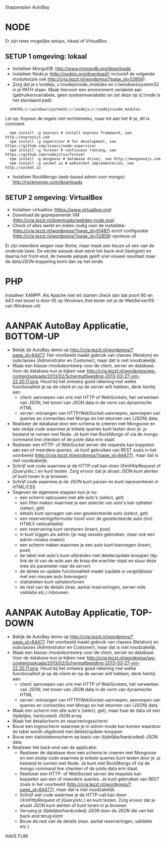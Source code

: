 Stappenplan AutoBay

# NODE
Er zijn twee mogelijke setups, lokaal of VirtualBox.

## SETUP 1 omgeving: lokaal
* Installeer MongoDB: http://www.mongodb.org/downloads
* Installeer Node.js (http://nodejs.org/download/) inclusief de volgende modules(zie ook http://cria.tezzt.nl/wordpress/?page_id=52859): 
* Zorg dat je c:\nodejs, c:\nodejs\node_modules en c:\windows\system32 in je PATH staan. Maak hiervoor een environment variabele aan (gebruikersvariabele, geen systeemvariabele) en zet deze op (c:\node is het standaard pad):

~~~
  %PATH%;c:\windows\system32;c:\nodejs;c:\nodejs\node_modules
~~~

Let op: Kopieer de regels niet rechtstreeks, maar tot aan het #-je, dit is comment. 
~~~
  npm install -g express # install express framework, see http://expressjs.com
  npm install -g supervisor # for development, see https://github.com/isaacs/node-supervisor
  npm install -g forever # continuous running, see https://github.com/nodejitsu/forever
  npm install -g mongoose # database driver, see http://mongoosejs.com
  npm install -g socket.io # websocket implementation, see http://socket.io
~~~

* Installeer RockMongo (web-based admin voor mongo): http://rockmongo.com/downloads

## SETUP 2 omgeving: VirtualBox
* Installeer virtualbox (https://www.virtualbox.org)
* Download de geprepareerde VM (http://cria.tezzt.nl/downloads/webdev-node.ova)
* Check of alles werkt en indien nodig voer de installatie- (http://cria.tezzt.nl/wordpress/?page_id=61487) en/of configuratie (http://cria.tezzt.nl/wordpress/?page_id=52859) opnieuw uit

Er zijn meerdere wegen naar Rome, maar maak een keuze uit een van de onderste twee. De eerste aanpak doet eerst het back-end (lastigste) en daarna het front-end, de tweede aanpak geeft snel visueel resultaat maar de data/JSON-koppeling komt dan op het einde.

# PHP
Installeer XAMPP. Als Apache niet wil starten check dan dat poort 80 en 443 niet bezet is door IIS op Windows (het beste zet je de WebServer/IIS van Windows uit)

# AANPAK AutoBay Applicatie, BOTTOM-UP

* Bekijk de AutoBay demo op http://cria.tezzt.nl/wordpress/?page_id=64477. Het voorbeeld maakt gebruik van classes (Relation) en subclasses (Administrator en Customer), maar dat is niet noodzakelijk. 
* Maak een klasse-/moduleontwerp voor de client, server en database. Voor de database kun je kijken naar http://cria.tezzt.nl/wordpress/wp-content/uploads/2013/02/Schermafbeelding-2013-03-27-om-22.20.17.png. Houd bij het ontwerp goed rekening met welke functionaliteit je op de client en op de server wilt hebben, denk hierbij aan:
  - client: aanroepen van urls met HTTP of WebSockets, het verwerken van JSON, het tonen van JSON data in de vorm van dynamische HTML
  - server: ontvangen van HTTP/WebSocket-aanroepen, aanroepen van queries en connecties met Mongo en het returnen van (JSON) data
* Realiseer de database door een schema te creeren met Mongoose en een stukje code waarmee je enkele queries kunt testen door je .js bestand te runnen met Node. Je kunt met RockMongo of via de mongo command line checken of de juiste data erin staat.
* Realiseer een HTTP- of WebSocket server die requests kan koppelen aan een of meerdere queries. Je kunt gebruiken van REST zoals in het voorbeeld (http://cria.tezzt.nl/wordpress/?page_id=64477), maar dat is niet noodzakelijk. 
* Schrijf wat code waarmee je de HTTP-call kan doen (XmlHttpRequest of jQuery/etc.) en kunt testen. Zorg ervoor dat je alvast JSON kunt alerten of kunt tonen in je browser.
* Schrijf code waarmee je de JSON kunt parsen en kunt representeren in HTML/CSS
* Gegeven de algemene stappen kun je nu:
  - een scherm opbouwen met alle auto's (select, get)
  - een filter maken waarmee je een _selectie_ van auto's kan ophalen (select, get)
  - details kunt opvragen van een geselecteerde auto (select, get)
  - een reserveringsformulier toont voor de geselecteerde auto (incl. HTML5 veldvalidatie)
  - een reservering kunt versturen (insert, post)
  - in kunt loggen als admin (je mag sessies gebruiken, maar ook een admin-modus maken)
  - een scherm maken waarmee je een auto kunt toevoegen (insert, post)
  - de tabel met auto's kunt uitbreiden met delete/update knoppen (tip: link de id van de auto aan de knop die erachter staat en stuur deze mee als parameter naar de server)
  - de delete en update functionaliteit maakt (update is vergelijkbaar met een nieuwe auto toevoegen)
  - statistieken kunt ophalen/tonen 
  - de rest van de details (max. aantal reserveringen, server-side validatie etc.) inbouwen

# AANPAK AutoBay Applicatie, TOP-DOWN
* Bekijk de AutoBay demo op http://cria.tezzt.nl/wordpress/?page_id=64477. Het voorbeeld maakt gebruik van classes (Relation) en subclasses (Administrator en Customer), maar dat is niet noodzakelijk. 
* Maak een klasse-/moduleontwerp voor de client, server en database. Voor de database kun je kijken naar http://cria.tezzt.nl/wordpress/wp-content/uploads/2013/02/Schermafbeelding-2013-03-27-om-22.20.17.png. Houd bij het ontwerp goed rekening met welke functionaliteit je op de client en op de server wilt hebben, denk hierbij aan:
  - client: aanroepen van urls met HTTP of WebSockets, het verwerken van JSON, het tonen van JSON data in de vorm van dynamische HTML
  - server: ontvangen van HTTP/WebSocket-aanroepen, aanroepen van queries en connecties met Mongo en het returnen van (JSON) data
* Maak een scherm met alle auto's (select, get), maar haal de data uit een (tijdelijke, hardcoded) JSON array
* Maak het detailscherm en reserveringsscherm
* Bouw een loginscherm waarmee je in admin-mode kan komen waardoor de tabel wordt uitgebreid met delete/update-knoppen
* Bouw een statistiekenscherm op basis van (tijdelijke/hardcoded) JSON data
* Realiseer het back-end van de applicatie:
  - Realiseer de database door een schema te creeren met Mongoose en een stukje code waarmee je enkele queries kunt testen door je .js bestand te runnen met Node. Je kunt met RockMongo of via de mongo command line checken of de juiste data erin staat.
  - Realiseer een HTTP- of WebSocket server die requests kan koppelen aan een of meerdere queries. Je kunt gebruiken van REST zoals in het voorbeeld (http://cria.tezzt.nl/wordpress/?page_id=64477), maar dat is niet noodzakelijk. 
  - Schrijf wat code waarmee je de HTTP-call kan doen (XmlHttpRequest of jQuery/etc.) en kunt testen. Zorg ervoor dat je alvast JSON kunt alerten of kunt tonen in je browser.
  - Vervang je (tijdelijke/hardcoded) JSON door de JSON die van het back-end terug komt
  - Bouw de rest van de details (max. aantal reserveringen, validatie etc.) 

HAVE FUN!
